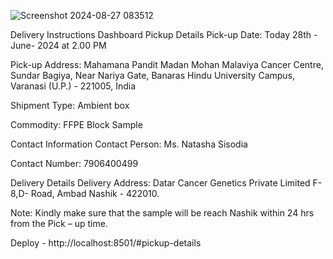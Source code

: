 ![Screenshot 2024-08-27 083512](https://github.com/user-attachments/assets/6fc93ebf-cc95-4b22-99f2-ce727177fb16)

Delivery Instructions Dashboard
Pickup Details
Pick-up Date: Today 28th - June- 2024 at 2.00 PM

Pick-up Address: Mahamana Pandit Madan Mohan Malaviya Cancer Centre, Sundar Bagiya, Near Nariya Gate, Banaras Hindu University Campus, Varanasi (U.P.) - 221005, India

Shipment Type: Ambient box

Commodity: FFPE Block Sample

Contact Information
Contact Person: Ms. Natasha Sisodia

Contact Number: 7906400499

Delivery Details
Delivery Address: Datar Cancer Genetics Private Limited F-8,D- Road, Ambad Nashik - 422010.

Note: Kindly make sure that the sample will be reach Nashik within 24 hrs from the Pick – up time.

Deploy - http://localhost:8501/#pickup-details
